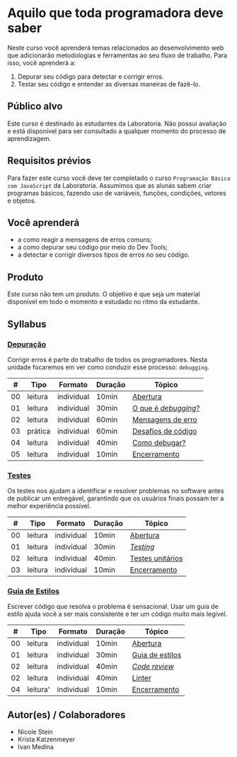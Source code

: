 # Aquilo que toda programadora deve saber

Neste curso você aprenderá temas relacionados ao desenvolvimento web que adicionarão metodologias e ferramentas ao seu fluxo de trabalho. Para isso, você aprenderá a:

1. Depurar seu código para detectar e corrigir erros.
2. Testar seu código e entender as diversas maneiras de fazê-lo.

## Público alvo

Este curso é destinado às estudantes da Laboratoria. Não possui avaliação e está disponível para ser consultado a qualquer momento do processo de aprendizagem.

## Requisitos prévios

Para fazer este curso você deve ter completado o curso `Programação Básica com JavaScript` da Laboratoria. Assumimos que as alunas sabem criar programas básicos, fazendo uso de variáveis, funções, condições, vetores e objetos.


## Você aprenderá

* a como reagir a mensagens de erros comuns;
* a como depurar seu código por meio do Dev Tools;
* a detectar e corrigir diversos tipos de erros no seu código.

## Produto

Este curso não tem um produto. O objetivo é que seja um material disponível em todo o momento e estudado no ritmo da estudante.

## Syllabus

### [Depuração](01-debugging)

Corrigir erros é parte do trabalho de todos os programadores. Nesta unidade focaremos em ver como conduzir esse processo: `debugging`.

| # | Tipo | Formato | Duração | Tópico
| - | ---- | ------- | -------- | ------
| 00 | leitura | individual | 10min | [Abertura](01-debugging/00-opening)
| 01 | leitura | individual | 30min | [O que é _debugging_?](01-debugging/01-intro)
| 02 | leitura | individual | 60min | [Mensagens de erro](01-debugging/02-error-messages)
| 03 | prática | individual | 60min | [Desafios de código](01-debugging/03-code-challenges)
| 04 | leitura | individual | 40min | [Como debugar?](01-debugging/04-breakpoints)
| 05 | leitura | individual | 10min | [Encerramento](01-debugging/05-closing)

### [Testes](02-testing)

Os testes nos ajudam a identificar e resolver problemas no software antes de publicar um entregável, garantindo que os usuários finais possam ter a melhor experiência possível.

| # | Tipo | Formato | Duração | Tópico
| - | ---- | ------- | -------- | ------
| 00 | leitura | individual | 10min | [Abertura](02-testing/00-opening)
| 01 | leitura | individual | 30min | [_Testing_](02-testing/01-intro)
| 02 | leitura | individual | 40min | [Testes unitários](02-testing/02-unit-tests)
| 03 | leitura | individual | 10min | [Encerramento](02-testing/03-closing)

### [Guia de Estilos](03-style-guide)

Escrever código que resolva o problema é sensacional. Usar um guia de estilo ajuda você a ser mais consistente e ter um código muito mais legível.

| # | Tipo | Formato | Duração | Tópico
| - | ---- | ------- | -------- | ------
| 00 | leitura | individual | 10min | [Abertura](02-testing/00-opening)
| 01 | leitura | individual | 30min | [Guia de estilos](02-testing/01-style-guide)
| 02 | leitura | individual | 40min | [_Code review_](02-testing/02-unit-tests)
| 02 | leitura | individual | 40min | [Linter](02-testing/03-linter)
| 04 | leitura' | individual | 10min | [Encerramento](02-testing/04-closing)

## Autor(es) / Colaboradores

* Nicole Stein
* Krista Katzenmeyer
* Ivan Medina
